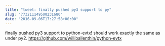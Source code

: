 ```yaml
---
title: "tweet: finally pushed py3 support to py"
slug: "773211149500231680"
date: "2016-09-06T17:27:58+00:00"
---
```

finally pushed py3 support to python-evtx! should work exactly the same as under py2. https://github.com/williballenthin/python-evtx